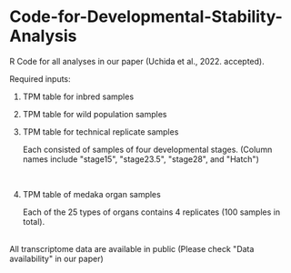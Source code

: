 # Code-for-Developmental-Stability-Analysis

 
R Code for all analyses in our paper (Uchida et al., 2022. accepted).

Required inputs:
1) TPM table for inbred samples
2) TPM table for wild population samples
3) TPM table for technical replicate samples

	Each consisted of samples of four developmental stages.
(Column names include "stage15", "stage23.5", "stage28", and "Hatch")
 
</br>
 
4) TPM table of medaka organ samples

	Each of the 25 types of organs contains 4 replicates (100 samples in total).
 
 </br>
 All transcriptome data are available in public (Please check "Data availability" in our paper)
 

